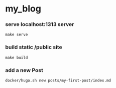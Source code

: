 # my_blog

### serve localhost:1313 server
```shell
make serve
```

### build static /public site
```shell
make build
```

### add a new Post
```shell
docker/hugo.sh new posts/my-first-post/index.md
```
